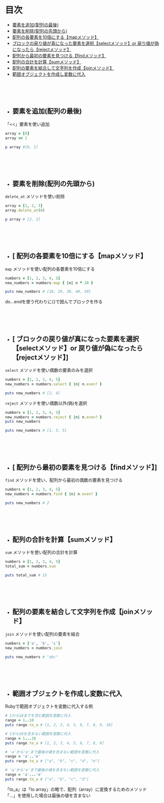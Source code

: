 # 目次

- [ 要素を追加(配列の最後)](#add_end_of_array)
- [ 要素を削除(配列の先頭から)](#delete_from_start_of_array)
- [ 配列の各要素を10倍にする【mapメソッド】](#multiply_array_elements_by_ten)
- [ ブロックの戻り値が真になった要素を選択【selectメソッド】or 戻り値が偽になったら【rejectメソッド】](#select_even_elements_from_array)
- [ 配列から最初の要素を見つける【findメソッド】](#find_first_even_element_in_array)
- [ 配列の合計を計算【sumメソッド】](#calculate_array_sum)
- [ 配列の要素を結合して文字列を作成【joinメソッド】](#join_array_elements_to_create_string)
- [ 範囲オブジェクトを作成し変数に代入](#assign_range_objects_to_variables)

<br>
<br>
<br>

- ## 要素を追加(配列の最後)
「<<」要素を使い追加
<a name="add_end_of_array"></a>
```ruby
array = [0]
array << 1

p array #[0, 1]
```

<br>
<br>
<br>

- ## 要素を削除(配列の先頭から)
`delete_at` メソッドを使い削除
<a name="delete_from_start_of_array"></a>
```ruby
array = [1, 2, 3]
array.delete_at(0)

p array # [2, 3]
```

<br>
<br>
<br>


- ##  [ 配列の各要素を10倍にする【mapメソッド】
`map` メソッドを使い配列の各要素を10倍にする
<a name="multiply_array_elements_by_ten"></a>
```ruby
numbers = [1, 2, 3, 4, 5]
new_numbers = numbers.map { |n| n * 10 }

puts new_numbers # [10, 20, 30, 40, 50]
```
do...endを使う代わりに{}で囲んでブロックを作る

<br>
<br>
<br>

- ##  [ ブロックの戻り値が真になった要素を選択【selectメソッド】or 戻り値が偽になったら【rejectメソッド】]
`select` メソッドを使い偶数の要素のみを選択
<a name="select_even_elements_from_array"></a>
```ruby
numbers = [1, 2, 3, 4, 5]
new_numbers = numbers.select { |n| n.even? }

puts new_numbers # [2, 4]
```

`reject` メソッドを使い偶数以外(偽)を選択
```ruby
numbers = [1, 2, 3, 4, 5]
new_numbers = numbers.reject { |n| n.even? }
puts new_numbers

puts new_numbers # [1, 3, 5]
```

<br>
<br>
<br>


- ## [ 配列から最初の要素を見つける【findメソッド】]
`find` メソッドを使い、配列から最初の偶数の要素を見つける
<a name="find_first_even_element_in_array"></a>
```ruby
numbers = [1, 2, 3, 4, 5]
new_numbers = numbers.find { |n| n.even? }

puts new_numbers # 2
```

<br>
<br>
<br>

- ## 配列の合計を計算【sumメソッド】
`sum` メソッドを使い配列の合計を計算
<a name="calculate_array_sum"></a>
```ruby
numbers = [1, 2, 3, 4, 5]
total_sum = numbers.sum

puts total_sum # 15
```
<br>
<br>
<br>

- ## 配列の要素を結合して文字列を作成【joinメソッド】
`join` メソッドを使い配列の要素を結合
<a name="join_array_elements_to_create_string"></a>
```ruby
numbers = ['a', 'b', 'c']
new_numbers = numbers.join

puts new_numbers # "abc"
```

<br>
<br>
<br>


- ## 範囲オブジェクトを作成し変数に代入
Rubyで範囲オブジェクトを変数に代入する例
<a name="assign_range_objects_to_variables"></a>
```ruby
# 1から10までを含む範囲を変数に代入
range = 1..10
puts range.to_a # [1, 2, 3, 4, 5, 6, 7, 8, 9, 10]

# 1から10を含まない範囲を変数に代入
range = 1...10
puts range.to_a # [1, 2, 3, 4, 5, 6, 7, 8, 9]

# 'a'から'e'まで最後の値を含まない範囲を変数に代入
range = 'a'..'e'
puts range.to_a # ["a", "b", "c", "d", "e"]

# 'a'から'e'まで最後の値を含まない範囲を変数に代入
range = 'a'...'e'
puts range.to_a # ["a", "b", "c", "d"]
```
「to_a」は「to array」の略で、配列（array）に変換するためのメソッド<br>
「...」を使用した場合は最後の値を含まない
